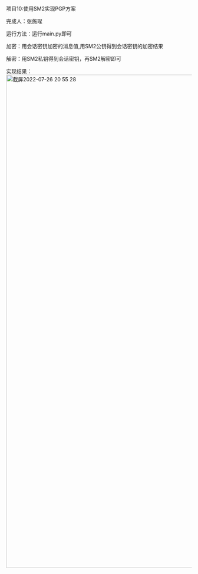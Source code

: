 项目10:使用SM2实现PGP方案 

完成人：张施珵

运行方法：运行main.py即可


加密：用会话密钥加密的消息值,用SM2公钥得到会话密钥的加密结果

解密：用SM2私钥得到会话密钥，再SM2解密即可


实现结果：
<img width="1339" alt="截屏2022-07-26 20 55 28" src="https://user-images.githubusercontent.com/108727329/181010971-4dd845b1-a848-4a4a-ae56-51858e13c6c7.png">
